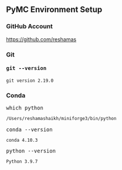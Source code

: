 ## PyMC Environment Setup

### GitHub Account

https://github.com/reshamas

### Git
#### <kbd>  git --version  </kbd> 

```
git version 2.19.0
```

### Conda
<kbd> which python  </kbd>

```bash
/Users/reshamashaikh/miniforge3/bin/python
```

<kbd> conda --version  </kbd>

```
conda 4.10.3
```

<kbd>  python --version    </kbd>

```
Python 3.9.7
```



